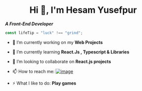 <h1 align="center">Hi 👋, I'm Hesam Yusefpur </h1>

***A Front-End Developer***

```javascript
const lifeTip = "luck" !== "grind";
```

- 🔭 I’m currently working on my **Web Projects**

- 🌱 I’m currently learning **React.Js , Typescript & Libraries**

- 👯 I’m looking to collaborate on **React.js projects**

- 📫 How to reach me: [![image](https://img.shields.io/badge/-hesam.init@gmail.com-c14438?style=flat-square&logo=Gmail&logoColor=white&link=mailto:hesam.init@gmail.com)](mailto:hesam.init@gmail.com)

- ⚡ What I like to do: **Play games**
